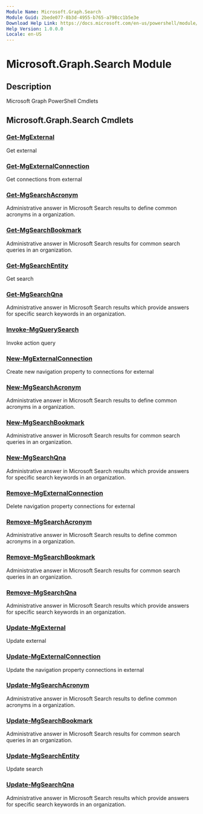 ```yaml
---
Module Name: Microsoft.Graph.Search
Module Guid: 2bede077-8b3d-4955-b765-a798cc1b5e3e
Download Help Link: https://docs.microsoft.com/en-us/powershell/module/microsoft.graph.search
Help Version: 1.0.0.0
Locale: en-US
---
```


# Microsoft.Graph.Search Module
## Description
Microsoft Graph PowerShell Cmdlets

## Microsoft.Graph.Search Cmdlets
### [Get-MgExternal](Get-MgExternal.md)
Get external

### [Get-MgExternalConnection](Get-MgExternalConnection.md)
Get connections from external

### [Get-MgSearchAcronym](Get-MgSearchAcronym.md)
Administrative answer in Microsoft Search results to define common acronyms in a organization.

### [Get-MgSearchBookmark](Get-MgSearchBookmark.md)
Administrative answer in Microsoft Search results for common search queries in an organization.

### [Get-MgSearchEntity](Get-MgSearchEntity.md)
Get search

### [Get-MgSearchQna](Get-MgSearchQna.md)
Administrative answer in Microsoft Search results which provide answers for specific search keywords in an organization.

### [Invoke-MgQuerySearch](Invoke-MgQuerySearch.md)
Invoke action query

### [New-MgExternalConnection](New-MgExternalConnection.md)
Create new navigation property to connections for external

### [New-MgSearchAcronym](New-MgSearchAcronym.md)
Administrative answer in Microsoft Search results to define common acronyms in a organization.

### [New-MgSearchBookmark](New-MgSearchBookmark.md)
Administrative answer in Microsoft Search results for common search queries in an organization.

### [New-MgSearchQna](New-MgSearchQna.md)
Administrative answer in Microsoft Search results which provide answers for specific search keywords in an organization.

### [Remove-MgExternalConnection](Remove-MgExternalConnection.md)
Delete navigation property connections for external

### [Remove-MgSearchAcronym](Remove-MgSearchAcronym.md)
Administrative answer in Microsoft Search results to define common acronyms in a organization.

### [Remove-MgSearchBookmark](Remove-MgSearchBookmark.md)
Administrative answer in Microsoft Search results for common search queries in an organization.

### [Remove-MgSearchQna](Remove-MgSearchQna.md)
Administrative answer in Microsoft Search results which provide answers for specific search keywords in an organization.

### [Update-MgExternal](Update-MgExternal.md)
Update external

### [Update-MgExternalConnection](Update-MgExternalConnection.md)
Update the navigation property connections in external

### [Update-MgSearchAcronym](Update-MgSearchAcronym.md)
Administrative answer in Microsoft Search results to define common acronyms in a organization.

### [Update-MgSearchBookmark](Update-MgSearchBookmark.md)
Administrative answer in Microsoft Search results for common search queries in an organization.

### [Update-MgSearchEntity](Update-MgSearchEntity.md)
Update search

### [Update-MgSearchQna](Update-MgSearchQna.md)
Administrative answer in Microsoft Search results which provide answers for specific search keywords in an organization.

